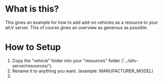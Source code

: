 # What is this?
This gives an example for how to add add-on vehicles as a resource to your alt:V server. This of course gives an overview as generous as possible.



# How to Setup

1. Copy the "vehicle" folder into your "resources" folder ('.../altv-server/resources/'). 
2. Rename it to anything you want. (example: MANUFACTURER_MODEL)
3. 
